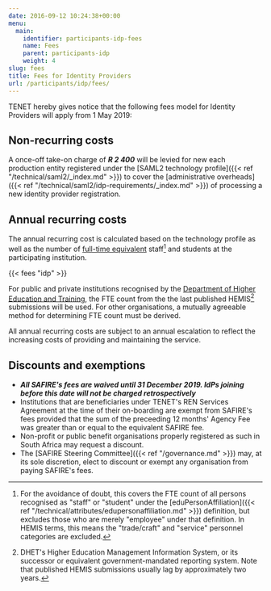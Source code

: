 ```yaml
---
date: 2016-09-12 10:24:38+00:00
menu:
  main:
    identifier: participants-idp-fees
    name: Fees
    parent: participants-idp
    weight: 4
slug: fees
title: Fees for Identity Providers
url: /participants/idp/fees/
---
```


TENET hereby gives notice that the following fees model for Identity Providers will apply from 1 May 2019:

## Non-recurring costs

A once-off take-on charge of ***R 2 400*** will be levied for new each production entity registered under the [SAML2 technology profile]({{< ref "/technical/saml2/_index.md" >}}) to cover the [administrative overheads]({{< ref "/technical/saml2/idp-requirements/_index.md" >}}) of processing a new identity provider registration.

## Annual recurring costs

The annual recurring cost is calculated based on the technology profile as well as the number of [full-time equivalent](https://en.wikipedia.org/wiki/Full-time_equivalent) staff[^fte] and students at the participating institution.

{{< fees "idp" >}}

For public and private institutions recognised by the [Department of Higher Education and Training](http://www.dhet.gov.za), the FTE count from the the last published HEMIS[^HEMIS] submissions will be used. For other organisations, a mutually agreeable method for determining FTE count must be derived.

All annual recurring costs are subject to an annual escalation to reflect the increasing costs of providing and maintaining the service.

## Discounts and exemptions

- ***All SAFIRE's fees are waived until 31 December 2019. IdPs joining before this date will not be charged retrospectively***
- Institutions that are beneficiaries under TENET's REN Services Agreement at the time of their on-boarding are exempt from SAFIRE's fees provided that the sum of the preceeding 12 months' Agency Fee was greater than or equal to the equivalent SAFIRE fee.
- Non-profit or public benefit organisations properly registered as such in South Africa may request a discount.
- The [SAFIRE Steering Committee]({{< ref "/governance.md" >}}) may, at its sole discretion, elect to discount or exempt any organisation from paying SAFIRE's fees.

[^fte]: For the avoidance of doubt, this covers the FTE count of all persons recognised as &quot;staff&quot; or &quot;student&quot; under the [eduPersonAffiliation]({{< ref "/technical/attributes/edupersonaffiliation.md" >}}) definition, but excludes those who are merely &quot;employee&quot; under that definition. In HEMIS terms, this means the &quot;trade/craft&quot; and &quot;service&quot; personnel categories are excluded.
[^HEMIS]: DHET's Higher Education Management Information System, or its successor or equivalent government-mandated reporting system. Note that published HEMIS submissions usually lag by approximately two years.